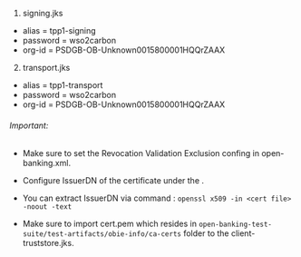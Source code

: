 1. signing.jks
- alias = tpp1-signing
- password = wso2carbon
- org-id = PSDGB-OB-Unknown0015800001HQQrZAAX

2. transport.jks
- alias = tpp1-transport
- password = wso2carbon
- org-id = PSDGB-OB-Unknown0015800001HQQrZAAX

###### Important:
- Make sure to set the Revocation Validation Exclusion confing in open-banking.xml.
- Configure IssuerDN of the certificate under the <RevocationValidationExcludedIssuers><IssuerDN>.
- You can extract IssuerDN via command :
  `openssl x509 -in <cert file> -noout -text`

- Make sure to import cert.pem which resides in `open-banking-test-suite/test-artifacts/obie-info/ca-certs` folder
  to the client-truststore.jks.
